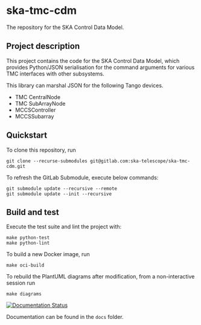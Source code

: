 # ska-tmc-cdm
The repository for the SKA Control Data Model.

## Project description

This project contains the code for the SKA Control Data Model, which provides
Python/JSON serialisation for the command arguments for various TMC interfaces
with other subsystems. 

This library can marshal JSON for the following Tango devices.

- TMC CentralNode
- TMC SubArrayNode
- MCCSController
- MCCSSubarray

## Quickstart

To clone this repository, run

```
git clone --recurse-submodules git@gitlab.com:ska-telescope/ska-tmc-cdm.git
```

To refresh the GitLab Submodule, execute below commands:

```
git submodule update --recursive --remote
git submodule update --init --recursive
```

## Build and test

Execute the test suite and lint the project with:

```
make python-test
make python-lint
```

To build a new Docker image, run

```
make oci-build
```

To rebuild the PlantUML diagrams after modification, from a
non-interactive session run

```
make diagrams
```

[![Documentation Status](https://readthedocs.org/projects/ska-telescope-ska-tmc-cdm/badge/?version=latest)](https://developer.skao.int/projects/ska-tmc-cdm/en/latest/?badge=latest)

Documentation can be found in the ``docs`` folder.

